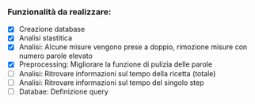 ### Funzionalità da realizzare:
- [x] Creazione database
- [x] Analisi stastitica
- [x] Analisi: Alcune misure vengono prese a doppio, rimozione misure con numero parole elevato
- [x] Preprocessing: Migliorare la funzione di pulizia delle parole 
- [ ] Analisi: Ritrovare informazioni sul tempo della ricetta (totale)
- [ ] Analisi: Ritrovare informazioni sul tempo del singolo step
- [ ] Databae: Definizione query
